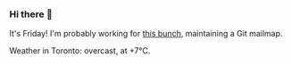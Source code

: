### Hi there :wave:

It's Friday! I'm probably working for [this bunch](https://github.com/kohofinancial), maintaining a Git mailmap.

Weather in Toronto: overcast, at +7°C.
